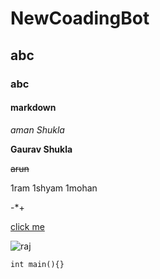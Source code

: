 # NewCoadingBot
## abc 
### abc
#### markdown
*aman* _Shukla_

**Gaurav Shukla**

~~arun~~

1ram 1shyam 1mohan

-*+

[click me](https://www.google.com/)

![raj](https://www.sykescottages.co.uk/blog/wp-content/uploads/2023/11/New-Years-Eve-Ideas.jpg)

```int main(){}```


